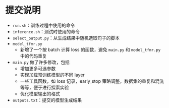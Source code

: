 # 提交说明

- `run.sh`：训练过程中使用的命令
- `inference.sh`：测试时使用的命令
- `select_output.py`：从生成结果中随机选取句子的脚本
- `model_tfmr.py`
  - 新增了一个按 batch 计算 loss 的函数，避免 `main.py` 和 `model_tfmr.py` 中的代码重复
- `main.py` 做了许多修改，包括
  - 增加更多可选参数
  - 实现加载预训练模型的不同 layer
  - 一些工具函数，如 loss 记录，early_stop 策略调整，数据集的重复和混洗等等，便于进行探索实验
  - 优化模型输出的格式
- `outputs.txt`：提交的模型生成结果